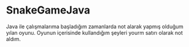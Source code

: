 # SnakeGameJava
Java ile çalışmalarıma başladığım zamanlarda not alarak yapmış olduğum yılan oyunu.
Oyunun içerisinde kullandığım şeyleri yourm satırı olarak not aldım.
